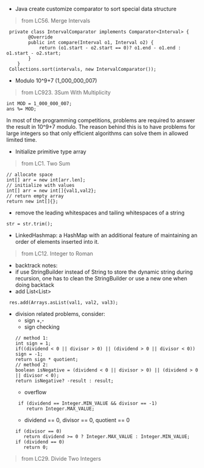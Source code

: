 
* Java create customize comparator to sort special data structure 
 > from LC56. Merge Intervals
```
 private class IntervalComparator implements Comparator<Interval> {
        @Override
        public int compare(Interval o1, Interval o2) {
            return (o1.start - o2.start == 0)? o1.end - o1.end : o1.start - o2.start;
        }
    }
 Collections.sort(intervals, new IntervalComparator());   
```

* Modulo 10^9+7 (1_000_000_007)
> from LC923. 3Sum With Multiplicity
  ```
  int MOD = 1_000_000_007;
  ans %= MOD;
  ```
  In most of the programming competitions, problems are required to answer the result in 10^9+7 modulo. The reason behind this is to have problems for large integers so that only efficient algorithms can solve them in allowed limited time.

* Initialize primitive type array
> from LC1. Two Sum
```
// allocate space
int[] arr = new int[arr.len];
// initialize with values
int[] arr = new int[]{val1,val2};
// return empty array
return new int[]{};
```

* remove the leading whitespaces and tailing whitespaces of a string
```
str = str.trim();
```

* LinkedHashmap: a HashMap with an additional feature of maintaining an order of elements inserted into it.
> from LC12. Integer to Roman

* backtrack notes:
 * if use StringBuilder instead of String to store the dynamic string during recursion, one has to clean the StringBuilder or use a new one when doing backtack
 * add List<List<Integer>>
 ```
  res.add(Arrays.asList(val1, val2, val3);
 ```
 
* division related problems, consider:
  * sign +,-
   * sign checking
   ```
   // method 1:
   int sign = 1;
   if((dividend < 0 || divisor > 0) || (dividend > 0 || divisor < 0))
   sign = -1;
   return sign * quotient;
   // method 2:
   boolean isNegative = (dividend < 0 || divisor > 0) || (dividend > 0 || divisor < 0);
   return isNegative? -result : result;
   ```
  * overflow
  ```
   if (dividend == Integer.MIN_VALUE && divisor == -1)
      return Integer.MAX_VALUE;
  ```
  * dividend == 0, divisor == 0, quotient == 0
  ```
  if (divisor == 0)
     return dividend >= 0 ? Integer.MAX_VALUE : Integer.MIN_VALUE;
  if (dividend == 0)
     return 0;
  ```
> from LC29. Divide Two Integers
  
  
